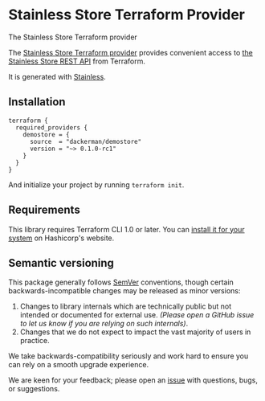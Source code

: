 # Stainless Store Terraform Provider

The Stainless Store Terraform provider

The [Stainless Store Terraform provider](https://registry.terraform.io/providers/dackerman/demostore/latest/docs) provides convenient access to
[the Stainless Store REST API](https://docs.dackerman-store.com) from Terraform.

It is generated with [Stainless](https://www.stainlessapi.com/).

## Installation

<!-- x-release-please-start-version -->

```
terraform {
  required_providers {
    demostore = {
      source  = "dackerman/demostore"
      version = "~> 0.1.0-rc1"
    }
  }
}
```

<!-- x-release-please-end -->

And initialize your project by running `terraform init`.

## Requirements

This library requires Terraform CLI 1.0 or later. You can [install it for your system](https://developer.hashicorp.com/terraform/install)
on Hashicorp's website.

## Semantic versioning

This package generally follows [SemVer](https://semver.org/spec/v2.0.0.html) conventions, though certain backwards-incompatible changes may be released as minor versions:

1. Changes to library internals which are technically public but not intended or documented for external use. _(Please open a GitHub issue to let us know if you are relying on such internals)_.
2. Changes that we do not expect to impact the vast majority of users in practice.

We take backwards-compatibility seriously and work hard to ensure you can rely on a smooth upgrade experience.

We are keen for your feedback; please open an [issue](https://www.github.com/dackerman/terraform-provider-demostore/issues) with questions, bugs, or suggestions.
